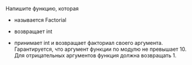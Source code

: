 Напишите функцию, которая

* называется Factorial

* возвращает int

* принимает int и возвращает факториал своего аргумента. Гарантируется, что аргумент функции по модулю не превышает 10. Для отрицательных аргументов функция должна возвращать 1.